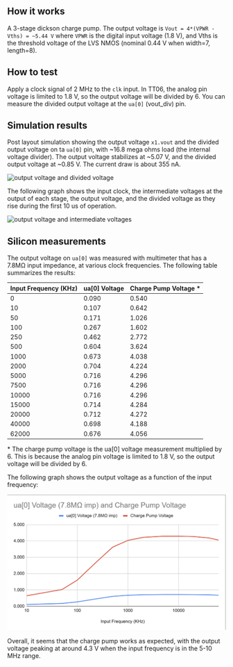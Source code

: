 <!---

This file is used to generate your project datasheet. Please fill in the information below and delete any unused
sections.

You can also include images in this folder and reference them in the markdown. Each image must be less than
512 kb in size, and the combined size of all images must be less than 1 MB.
-->

## How it works

A 3-stage dickson charge pump. The output voltage is `Vout = 4*(VPWR - Vths) = ~5.44 V` where `VPWR` is the digital input voltage (1.8 V), and Vths is the threshold voltage of the LVS NMOS (nominal 0.44 V when width=7, length=8).

## How to test

Apply a clock signal of 2 MHz to the `clk` input. In TT06, the analog pin voltage is limited to 1.8 V, so the output voltage will be divided by 6. You can measure the divided output voltage at the `ua[0]` (vout_div) pin.

## Simulation results

Post layout simulation showing the output voltage `x1.vout` and the divided output voltage on ta `ua[0]` pin, with ~16.8 mega ohms load (the internal voltage divider). The output voltage stabilizes at ~5.07 V, and the divided output voltage at ~0.85 V. The current draw is about 355 nA.

![output voltage and divided voltage](sim_graph_vout.png)

The following graph shows the input clock, the intermediate voltages at the output of each stage, the output voltage, and the divided voltage as they rise during the first 10 us of operation.

![output voltage and intermediate voltages](sim_graph_stages.png)

## Silicon measurements

The output voltage on `ua[0]` was measured with multimeter that has a 7.8MΩ input impedance, at various clock frequencies. The following table summarizes the results:

| Input Frequency (KHz) | ua[0] Voltage | Charge Pump Voltage \* |
| --------------------- | ------------- | ---------------------- |
| 0                     | 0.090         | 0.540                  |
| 10                    | 0.107         | 0.642                  |
| 50                    | 0.171         | 1.026                  |
| 100                   | 0.267         | 1.602                  |
| 250                   | 0.462         | 2.772                  |
| 500                   | 0.604         | 3.624                  |
| 1000                  | 0.673         | 4.038                  |
| 2000                  | 0.704         | 4.224                  |
| 5000                  | 0.716         | 4.296                  |
| 7500                  | 0.716         | 4.296                  |
| 10000                 | 0.716         | 4.296                  |
| 15000                 | 0.714         | 4.284                  |
| 20000                 | 0.712         | 4.272                  |
| 40000                 | 0.698         | 4.188                  |
| 62000                 | 0.676         | 4.056                  |

\* The charge pump voltage is the ua[0] voltage measurement multiplied by 6. This is because the analog pin voltage is limited to 1.8 V, so the output voltage will be divided by 6.

The following graph shows the output voltage as a function of the input frequency:

![output voltage vs frequency](silicon_graph.png)

Overall, it seems that the charge pump works as expected, with the output voltage peaking at around 4.3 V when the input frequency is in the 5-10 MHz range.

